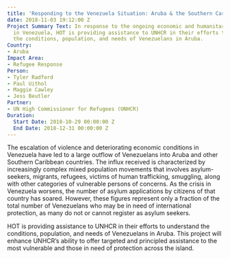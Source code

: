 ```yaml
---
title: 'Responding to the Venezuela Situation: Aruba & the Southern Caribbean'
date: 2018-11-03 19:12:00 Z
Project Summary Text: In response to the ongoing economic and humanitarian crisis
  in Venezuela, HOT is providing assistance to UNHCR in their efforts to understand
  the conditions, population, and needs of Venezuelans in Aruba.
Country:
- Aruba
Impact Area:
- Refugee Response
Person:
- Tyler Radford
- Paul Uithol
- Maggie Cawley
- Jess Beutler
Partner:
- UN High Commissioner for Refugees (UNHCR)
Duration:
  Start Date: 2018-10-29 00:00:00 Z
  End Date: 2018-12-31 00:00:00 Z
---
```


The escalation of violence and deteriorating economic conditions in Venezuela have led to a large outflow of Venezuelans into Aruba and other Southern Caribbean countries. The influx received is characterized by increasingly complex mixed population movements that involves asylum-seekers, migrants, refugees, victims of human trafficking, smuggling, along with other categories of vulnerable persons of concerns. As the crisis in Venezuela worsens, the number of asylum applications by citizens of that country has soared. However, these figures represent only a fraction of the total number of Venezuelans who may be in need of international protection, as many do not or cannot register as asylum seekers.

HOT is providing assistance to UNHCR in their efforts to understand the conditions, population, and needs of Venezuelans in Aruba. This project will enhance UNHCR’s ability to offer targeted and principled assistance to the most vulnerable and those in need of protection across the island.  